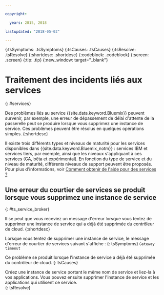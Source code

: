 ```yaml
---

copyright:

  years: 2015, 2018

lastupdated: "2018-05-02"

---
```



{:tsSymptoms: .tsSymptoms}
{:tsCauses: .tsCauses}
{:tsResolve: .tsResolve}
{:shortdesc: .shortdesc}
{:codeblock: .codeblock}
{:screen: .screen}
{:tip: .tip}
{:new_window: target="_blank"}


# Traitement des incidents liés aux services
{: #services}

Des problèmes liés au service {{site.data.keyword.Bluemix}} peuvent survenir, par exemple, une erreur de dépassement de délai d'attente de la passerelle peut se produire lorsque vous supprimez une instance de service. Ces problèmes peuvent être résolus en quelques opérations simples.
{:shortdesc}

Il existe trois différents types et niveaux de maturité pour les services disponibles dans {{site.data.keyword.Bluemix_notm}} :  services IBM et services tiers, par exemple, ainsi que les niveaux s'appliquant à ces services (GA, bêta et expérimental). En fonction du type de service et du niveau de maturité, différents niveaux de support peuvent être proposés. Pour plus d'informations, voir [Comment obtenir de l'aide pour des services ?](/docs/get-support/servicessupport.html#support-different-services)

## Une erreur du courtier de services se produit lorsque vous supprimez une instance de service
{: #ts_service_broker}

Il se peut que vous receviez un message d'erreur lorsque vous tentez de supprimer une instance de service qui a déjà été supprimée du contrôleur de cloud.
{:shortdesc}

Lorsque vous tentez de supprimer une instance de service, le message d'erreur de courtier de services suivant s'affiche :
{: tsSymptoms}
`Gateway timeout`

Ce problème se produit lorsque l'instance de service a déjà été supprimée du contrôleur de cloud.
{: tsCauses}

Créez une instance de service portant le même nom de service et liez-la à vos applications. Vous pouvez ensuite supprimer l'instance de service et les applications qui utilisent ce service.   
{: tsResolve}
